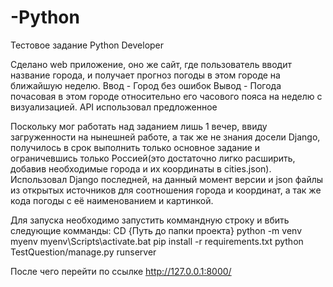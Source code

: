 # -Python
Тестовое задание Python Developer

Сделано web приложение, оно же сайт, где пользователь вводит название города, и получает прогноз погоды в этом городе на ближайшую неделю.
Ввод - Город без ошибок
Вывод - Погода почасовая в этом городе относительно его часового пояса на неделю с визуализацией. 
API использовал предложенное

Поскольку мог работать над заданием лишь 1 вечер, ввиду загруженности на нынешней работе, а так же не знания досели Django, получилось в срок выполнить только основное задание и ограничевшись только Россией(это достаточно лигко расширить, добавив необходимые города и их координаты в cities.json). 
Использовал Django последней, на данный момент версии и json файлы из открытых источников для соотношения города и координат, а так же кода погоды с её наименованием и картинкой. 

Для запуска необходимо запустить коммандную строку и вбить следующие комманды:
CD {Путь до папки проекта}
python -m venv myenv
myenv\Scripts\activate.bat
pip install -r requirements.txt
python TestQuestion/manage.py runserver

После чего перейти по ссылке http://127.0.0.1:8000/
